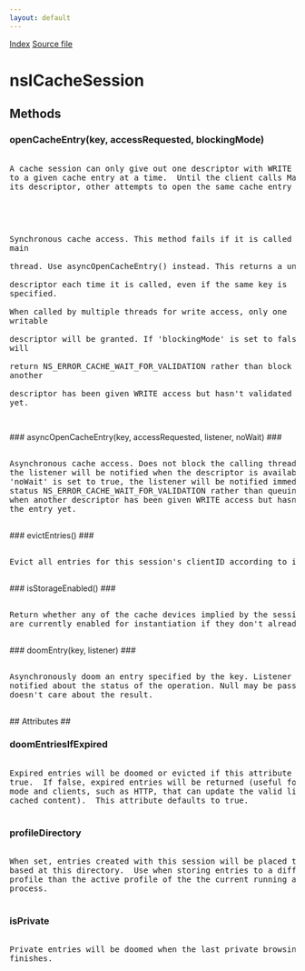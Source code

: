 ```yaml
---
layout: default
---
```

<div id='links'><a href="../index.html">Index</a>
<a href="http://dxr.mozilla.org/mozilla-central/source/netwerk/cache/nsICacheSession.idl">Source file</a>
</div>

# nsICacheSession #

## Methods ##

### openCacheEntry(key, accessRequested, blockingMode) ###
<pre>  
A cache session can only give out one descriptor with WRITE access  
to a given cache entry at a time.  Until the client calls MarkValid on  
its descriptor, other attempts to open the same cache entry will block.  
  
</pre><pre>  
Synchronous cache access. This method fails if it is called on the main  
thread. Use asyncOpenCacheEntry() instead. This returns a unique  
descriptor each time it is called, even if the same key is specified.  
When called by multiple threads for write access, only one writable  
descriptor will be granted.  If 'blockingMode' is set to false, it will  
return NS_ERROR_CACHE_WAIT_FOR_VALIDATION rather than block when another  
descriptor has been given WRITE access but hasn't validated the entry yet.  
  
</pre>
### asyncOpenCacheEntry(key, accessRequested, listener, noWait) ###
<pre>  
Asynchronous cache access. Does not block the calling thread. Instead,  
the listener will be notified when the descriptor is available. If  
'noWait' is set to true, the listener will be notified immediately with  
status NS_ERROR_CACHE_WAIT_FOR_VALIDATION rather than queuing the request  
when another descriptor has been given WRITE access but hasn't validated  
the entry yet.  
  
</pre>
### evictEntries() ###
<pre>  
Evict all entries for this session's clientID according to its storagePolicy.  
  
</pre>
### isStorageEnabled() ###
<pre>  
Return whether any of the cache devices implied by the session storage policy  
are currently enabled for instantiation if they don't already exist.  
  
</pre>
### doomEntry(key, listener) ###
<pre>  
Asynchronously doom an entry specified by the key. Listener will be  
notified about the status of the operation. Null may be passed if caller  
doesn't care about the result.  
  
</pre>
## Attributes ##

### doomEntriesIfExpired ###
<pre>  
Expired entries will be doomed or evicted if this attribute is set to  
true.  If false, expired entries will be returned (useful for offline-  
mode and clients, such as HTTP, that can update the valid lifetime of  
cached content).  This attribute defaults to true.  
  
</pre>
### profileDirectory ###
<pre>  
When set, entries created with this session will be placed to a cache  
based at this directory.  Use when storing entries to a different  
profile than the active profile of the the current running application  
process.  
  
</pre>
### isPrivate ###
<pre>  
Private entries will be doomed when the last private browsing session  
finishes.  
  
</pre>